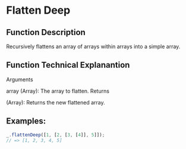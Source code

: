 # Flatten Deep

## Function Description

Recursively flattens an array of arrays within arrays into a simple array.

## Function Technical Explanantion

Arguments

array (Array): The array to flatten.
Returns

(Array): Returns the new flattened array.

## Examples:
```javascript
_.flattenDeep([1, [2, [3, [4]], 5]]);
// => [1, 2, 3, 4, 5]
```
